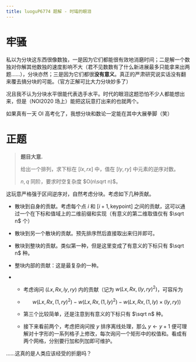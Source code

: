 ```yaml
---
title: luoguP6774 题解 - 时瑇的眼泪
---
```


# 牢骚

私以为分块这东西很像数独，一是因为它们都能很有效地消磨时间；二是解一个数独对你解其他数独的速度影响不大（君不见数数有了什么新进展最多只能拿来出两题……），分块亦然；三是因为它们都很**没有意义**。真正的严肃研究说实话没有翻来覆去搞分块的可能。（官方正解可比大力分块妙多了）

况且我不认为分块水平很能代表选手水平。时代的眼泪这题恐怕不少人都能想出来，但是（NOI2020 场上）能把这玩意打出来的也就两个。

如果真有一天 OI 高考化了，我想分块和数论一定能在其中大展拳脚（笑）

# 正题

> **题目大意.**
>
> 给出一个排列，求下标在 $[lx,rx]$ 中，值在 $[ly,ry]$ 中元素的逆序对数。
>
> $n,q$ 同阶，要求时空复杂度 $O(n\sqrt n)$。

这玩意严格强于区间逆序对，自然考虑分块。考虑如下几种贡献。

- 散块到自身的贡献。考虑每个点 $i$ 和 $[i+1,\text{keypoint}]$ 之间的贡献，这可以通过一个在下标和值域上的二维前缀和实现（有意义的第二维取值仅有 $\sqrt n$ 个）
- 散块到另一个散块的贡献。预先排序然后直接取出来归并即可。

- 散块到整块的贡献。类似第一种，但是这里变成了有意义的下标只有 $\sqrt n$ 种。

- 整块内部的贡献：这是最复杂的一种。

- - 考虑询问 $(Lx,Rx,ly,ry)$ 内的贡献（记为 $w(Lx,Rx,(ly,ry)^2)$，可容斥为

  - $$
    w(Lx,Rx,(1,ry)^2)-w(Lx,Rx,(1,ly)^2)-w(Lx,Rx,(1,ly)\times(ly,ry))
    $$

  - 第三个比较简单，还是注意到有意义的下标只有 $\sqrt n$ 种。

  - 接下来看前两个，考虑把询问按 $y$ 排序离线处理，那么 $y\leftarrow y+1$ 便可理解对十字形的一系列格子上修改，每次询问一个矩形中的权值和。看成有两个网格，分别要行加和列加即可维护。

……这真的是人类应该经受的折磨吗？

```cpp

```



